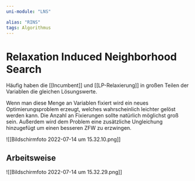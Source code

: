 ```yaml
---
uni-module: "LNS"

alias: "RINS"
tags: Algorithmus
---
```


# Relaxation Induced Neighborhood Search

Häufig haben die [[Incumbent]] und [[LP-Relaxierung]] in großen Teilen der Variablen die gleichen Lösungswerte.

Wenn man diese Menge an Variablen fixiert wird ein neues Optimierungsproblem erzeugt, welches wahrscheinlich leichter gelöst werden kann.
Die Anzahl an Fixierungen sollte natürlich möglichst groß sein.
Außerdem wird dem Problem eine zusätzliche Ungleichung hinzugefügt um einen besseren ZFW zu erzwingen.

![[Bildschirmfoto 2022-07-14 um 15.32.10.png]]

## Arbeitsweise

![[Bildschirmfoto 2022-07-14 um 15.32.29.png]]
